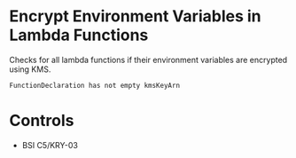 # Encrypt Environment Variables in Lambda Functions

Checks for all lambda functions if their environment variables are encrypted using KMS.

```ccl
FunctionDeclaration has not empty kmsKeyArn
```

# Controls

* BSI C5/KRY-03

